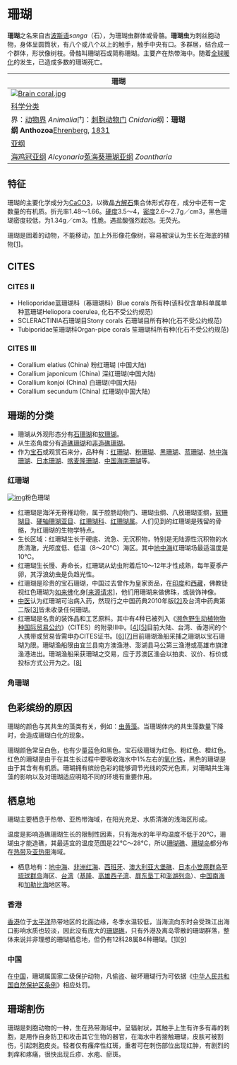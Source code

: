# 珊瑚

**珊瑚**之名来自古[波斯语](https://zh.wikipedia.org/wiki/%E6%B3%A2%E6%96%AF%E8%AF%AD)*sanga*（石），为珊瑚虫群体或骨骼。**珊瑚虫**为刺丝胞动物，身体呈圆筒状，有八个或八个以上的触手，触手中央有口。多群居，结合成一个群体，形状像树枝。骨骼叫珊瑚石或简称珊瑚。主要产在热带海中。随着[全球暖化](https://zh.wikipedia.org/wiki/%E5%85%A8%E7%90%83%E6%9A%96%E5%8C%96)的发生，已造成多数的珊瑚死亡。

| 珊瑚                                       |
| ---------------------------------------- |
| [![Brain coral.jpg](https://upload.wikimedia.org/wikipedia/commons/thumb/5/56/Brain_coral.jpg/250px-Brain_coral.jpg)](https://zh.wikipedia.org/wiki/File:Brain_coral.jpg) |
| [科学分类](https://zh.wikipedia.org/wiki/%E7%A7%91%E5%AD%B8%E5%88%86%E9%A1%9E) |
| 界：[动物界](https://zh.wikipedia.org/wiki/%E5%8B%95%E7%89%A9%E7%95%8C) *Animalia*门：[刺胞动物门](https://zh.wikipedia.org/wiki/%E5%88%BA%E8%83%9E%E5%8B%95%E7%89%A9%E9%96%80) *Cnidaria*纲：**珊瑚纲 Anthozoa**[Ehrenberg](https://zh.wikipedia.org/w/index.php?title=%E5%9F%83%E5%80%AB%E4%BC%AF%E6%A0%BC&action=edit&redlink=1), [1831](https://zh.wikipedia.org/wiki/1831%E5%B9%B4) |
| [亚纲](https://zh.wikipedia.org/wiki/%E4%BA%9A%E7%BA%B2) |
| [海鸡冠亚纲](https://zh.wikipedia.org/wiki/%E6%B5%B7%E9%9B%9E%E5%86%A0%E4%BA%9E%E7%B6%B1) *Alcyonaria*[菟海葵珊瑚亚纲](https://zh.wikipedia.org/w/index.php?title=%E8%8F%9F%E6%B5%B7%E8%91%B5%E7%8F%8A%E7%91%9A%E4%BA%9E%E7%B6%B1&action=edit&redlink=1) *Zoantharia* |

## 特征

珊瑚的主要化学成分为[CaCO3](https://zh.wikipedia.org/wiki/%E7%A2%B3%E9%85%B8%E9%92%99)，以微晶[方解石](https://zh.wikipedia.org/wiki/%E6%96%B9%E8%A7%A3%E7%9F%B3)集合体形式存在，成分中还有一定数量的有机质。折光率1.48～1.66。[硬度](https://zh.wikipedia.org/wiki/%E7%A1%AC%E5%BA%A6)3.5～4，[密度](https://zh.wikipedia.org/wiki/%E5%AF%86%E5%BA%A6)2.6～2.7g／cm3，黑色珊瑚密度较低，为1.34g／cm3。性脆。遇盐酸强烈起泡。无荧光。

珊瑚是固着的动物，不能移动，加上外形像花像树，容易被误认为生长在海底的植物[[1\]](https://zh.wikipedia.org/wiki/%E7%8F%8A%E7%91%9A#cite_note-.E8.AA.8D.E8.AD.98.E7.8F.8A.E7.91.9A-1)。

## CITES

### CITES II

- Helioporidae蓝珊瑚科（菤珊瑚科）Blue corals 所有种(该科仅含单科单属单种蓝珊瑚Heliopora coerulea, 化石不受公约规范)
- SCLERACTINIA石珊瑚目Stony corals 石珊瑚目所有种(化石不受公约规范)
- Tubiporidae笙珊瑚科Organ-pipe corals 笙珊瑚科所有种(化石不受公约规范)

### CITES III

- Corallium elatius (China) 粉红珊瑚 (中国大陆)
- Corallium japonicum (China) 深红珊瑚(中国大陆)
- Corallium konjoi (China) 白珊瑚(中国大陆)
- Corallium secundum (China) 红珊瑚(中国大陆)

## 珊瑚的分类

- 珊瑚从外观形态分有[石珊瑚](https://zh.wikipedia.org/wiki/%E7%9F%B3%E7%8F%8A%E7%91%9A)和[软珊瑚](https://zh.wikipedia.org/wiki/%E8%BD%AF%E7%8F%8A%E7%91%9A)。
- 从生态角度分有[造礁珊瑚](https://zh.wikipedia.org/wiki/%E9%80%A0%E7%A4%81%E7%8F%8A%E7%91%9A)和[非造礁珊瑚](https://zh.wikipedia.org/w/index.php?title=%E9%9D%9E%E9%80%A0%E7%A4%81%E7%8F%8A%E7%91%9A&action=edit&redlink=1)。
- 作为[宝石](https://zh.wikipedia.org/wiki/%E5%AE%9D%E7%9F%B3)或观赏石来分，品种有：[红珊瑚](https://zh.wikipedia.org/wiki/%E7%BA%A2%E7%8F%8A%E7%91%9A)、[粉珊瑚](https://zh.wikipedia.org/w/index.php?title=%E7%B2%89%E7%8F%8A%E7%91%9A&action=edit&redlink=1)、[黑珊瑚](https://zh.wikipedia.org/w/index.php?title=%E9%BB%91%E7%8F%8A%E7%91%9A&action=edit&redlink=1)、[蓝珊瑚](https://zh.wikipedia.org/wiki/%E8%93%9D%E7%8F%8A%E7%91%9A)、[地中海珊瑚](https://zh.wikipedia.org/w/index.php?title=%E5%9C%B0%E4%B8%AD%E6%B5%B7%E7%8F%8A%E7%91%9A&action=edit&redlink=1)、[日本珊瑚](https://zh.wikipedia.org/w/index.php?title=%E6%97%A5%E6%9C%AC%E7%8F%8A%E7%91%9A&action=edit&redlink=1)、[喀麦隆珊瑚](https://zh.wikipedia.org/w/index.php?title=%E5%96%80%E9%BA%A6%E9%9A%86%E7%8F%8A%E7%91%9A&action=edit&redlink=1)、[中国海南珊瑚](https://zh.wikipedia.org/w/index.php?title=%E4%B8%AD%E5%9B%BD%E6%B5%B7%E5%8D%97%E7%8F%8A%E7%91%9A&action=edit&redlink=1)等。

### 红珊瑚

[![img](https://upload.wikimedia.org/wikipedia/commons/thumb/9/99/Reef0484.jpg/200px-Reef0484.jpg)](https://zh.wikipedia.org/wiki/File:Reef0484.jpg)粉色珊瑚

- 红珊瑚是海洋无脊椎动物，属于腔肠动物门、珊瑚虫纲、八放珊瑚亚纲，[软珊瑚目](https://zh.wikipedia.org/w/index.php?title=%E8%BB%9F%E7%8F%8A%E7%91%9A%E7%9B%AE&action=edit&redlink=1)、[硬轴珊瑚亚目](https://zh.wikipedia.org/w/index.php?title=%E7%A1%AC%E8%BB%B8%E7%8F%8A%E7%91%9A%E4%BA%9E%E7%9B%AE&action=edit&redlink=1)、[红珊瑚科](https://zh.wikipedia.org/w/index.php?title=%E7%B4%85%E7%8F%8A%E7%91%9A%E7%A7%91&action=edit&redlink=1)、[红珊瑚属](https://zh.wikipedia.org/wiki/%E7%B4%85%E7%8F%8A%E7%91%9A%E5%B1%AC)。人们见到的红珊瑚是残留的骨骼，为红珊瑚的生物学特点。
- 生长区域：红珊瑚生长于硬底、流急、无沉积物，特别是无陆源性沉积物的水质清澈，光照度低、低温（8～20℃）海区。其中[地中海](https://zh.wikipedia.org/wiki/%E5%9C%B0%E4%B8%AD%E6%B5%B7)红珊瑚场最适温度是10℃。
- 红珊瑚生长慢、寿命长，红珊瑚从幼虫附着后10～12年才性成熟，每年夏季产卵，其浮浪幼虫是负趋光性。
- 红珊瑚是珍贵的宝石珊瑚，中国过去曾作为皇家贡品，在[印度](https://zh.wikipedia.org/wiki/%E5%8D%B0%E5%BA%A6)和[西藏](https://zh.wikipedia.org/wiki/%E8%A5%BF%E8%97%8F)，佛教徒视红色珊瑚为[如来佛](https://zh.wikipedia.org/wiki/%E5%A6%82%E4%BE%86%E4%BD%9B)化身[[来源请求\]](https://zh.wikipedia.org/wiki/Wikipedia:%E5%88%97%E6%98%8E%E6%9D%A5%E6%BA%90)，他们用珊瑚来做佛珠，或装饰神像。
- [中医](https://zh.wikipedia.org/wiki/%E4%B8%AD%E9%86%AB)认为红珊瑚可治病入药，然现行之中国药典2010年版[[2\]](https://zh.wikipedia.org/wiki/%E7%8F%8A%E7%91%9A#cite_note-2)及台湾中药典第二版[[3\]](https://zh.wikipedia.org/wiki/%E7%8F%8A%E7%91%9A#cite_note-3)皆未收录任何珊瑚。
- 红珊瑚是名贵的装饰品和工艺原料。其中有4种已被列入《[濒危野生动植物物种国际贸易公约](https://zh.wikipedia.org/wiki/%E6%BF%92%E5%8D%B1%E9%87%8E%E7%94%9F%E5%8A%A8%E6%A4%8D%E7%89%A9%E7%89%A9%E7%A7%8D%E5%9B%BD%E9%99%85%E8%B4%B8%E6%98%93%E5%85%AC%E7%BA%A6)》（CITES）的附录Ⅲ中。[[4\]](https://zh.wikipedia.org/wiki/%E7%8F%8A%E7%91%9A#cite_note-4)[[5\]](https://zh.wikipedia.org/wiki/%E7%8F%8A%E7%91%9A#cite_note-5)目前大陆、台湾、香港间的个人携带或贸易皆需申办CITES证书。[[6\]](https://zh.wikipedia.org/wiki/%E7%8F%8A%E7%91%9A#cite_note-6)[[7\]](https://zh.wikipedia.org/wiki/%E7%8F%8A%E7%91%9A#cite_note-7)目前珊瑚渔船采捕之珊瑚以宝石珊瑚为限。珊瑚渔船限由宜兰县南方澳渔港、澎湖县马公第三渔港或高雄市旗津渔港进出。珊瑚渔船采获珊瑚之交易，应于苏澳区渔会以拍卖、议价、标价或投标方式公开为之。[[8\]](https://zh.wikipedia.org/wiki/%E7%8F%8A%E7%91%9A#cite_note-8)

### 角珊瑚

## 色彩缤纷的原因

珊瑚的颜色与其共生的藻类有关，例如：[虫黄藻](https://zh.wikipedia.org/wiki/%E8%9F%B2%E9%BB%83%E8%97%BB)。当珊瑚体内的共生藻数量下降时，会造成珊瑚白化的现象。

珊瑚颜色常呈白色，也有少量蓝色和黑色。宝石级珊瑚为红色、粉红色、橙红色。红色的珊瑚是由于在其生长过程中要吸收海水中1%左右的[氧化铁](https://zh.wikipedia.org/wiki/%E6%B0%A7%E5%8C%96%E9%90%B5)，黑色的珊瑚是由于其含有有机质。珊瑚拥有缤纷色彩的能够调节光线的荧光色素，对珊瑚共生海藻的影响以及对珊瑚适应明暗不同的环境有重要作用。

## 栖息地

珊瑚主要栖息于热带、亚热带海域，在阳光充足、水质清澈的浅海区形成。

温度是影响造礁珊瑚生长的限制性因素，只有海水的年平均温度不低于20℃，珊瑚虫才能造礁，其最适宜的温度范围是22℃～28℃，所以[珊瑚礁](https://zh.wikipedia.org/wiki/%E7%8F%8A%E7%91%9A%E7%A4%81)、[珊瑚岛](https://zh.wikipedia.org/wiki/%E7%8F%8A%E7%91%9A%E5%B2%9B)都分布在[热带](https://zh.wikipedia.org/wiki/%E7%83%AD%E5%B8%A6)及[亚热带](https://zh.wikipedia.org/wiki/%E4%BA%9A%E7%83%AD%E5%B8%A6)海域。

- 栖息地有：[地中海](https://zh.wikipedia.org/wiki/%E5%9C%B0%E4%B8%AD%E6%B5%B7)、[非洲](https://zh.wikipedia.org/wiki/%E9%9D%9E%E6%B4%B2)[红海](https://zh.wikipedia.org/wiki/%E7%BA%A2%E6%B5%B7)、[西班牙](https://zh.wikipedia.org/wiki/%E8%A5%BF%E7%8F%AD%E7%89%99)、[澳大利亚](https://zh.wikipedia.org/wiki/%E6%BE%B3%E5%A4%A7%E5%88%A9%E4%BA%9A)[大堡礁](https://zh.wikipedia.org/wiki/%E5%A4%A7%E5%A0%A1%E7%A4%81)、[日本](https://zh.wikipedia.org/wiki/%E6%97%A5%E6%9C%AC)[小笠原群岛](https://zh.wikipedia.org/wiki/%E5%B0%8F%E7%AC%A0%E5%8E%9F%E7%BE%A4%E5%B2%9B)至[琉球群岛](https://zh.wikipedia.org/wiki/%E7%90%89%E7%90%83%E7%BE%A4%E5%B2%9B)海区、[台湾](https://zh.wikipedia.org/wiki/%E5%8F%B0%E6%B9%BE)（[基隆](https://zh.wikipedia.org/wiki/%E5%9F%BA%E9%9A%86%E5%B8%82)、[高雄](https://zh.wikipedia.org/wiki/%E9%AB%98%E9%9B%84%E5%B8%82)[西子湾](https://zh.wikipedia.org/wiki/%E8%A5%BF%E5%AD%90%E7%81%A3)、[屏东](https://zh.wikipedia.org/wiki/%E5%B1%8F%E6%9D%B1%E7%B8%A3)[垦丁](https://zh.wikipedia.org/wiki/%E5%A2%BE%E4%B8%81)和[澎湖列岛](https://zh.wikipedia.org/wiki/%E6%BE%8E%E6%B9%96%E5%88%97%E5%B2%9B)）、[中国](https://zh.wikipedia.org/wiki/%E4%B8%AD%E5%9B%BD)[南海](https://zh.wikipedia.org/wiki/%E5%8D%97%E6%B5%B7)和[加勒比海](https://zh.wikipedia.org/wiki/%E5%8A%A0%E5%8B%92%E6%AF%94%E6%B5%B7)地区等。

### 香港

[香港](https://zh.wikipedia.org/wiki/%E9%A6%99%E6%B8%AF)位于[太平洋](https://zh.wikipedia.org/wiki/%E5%A4%AA%E5%B9%B3%E6%B4%8B)热带地区的北面边缘，冬季水温较低，当海流向东时会受珠江出海口影响水质也较淡，因此没有庞大的[珊瑚礁](https://zh.wikipedia.org/wiki/%E7%8F%8A%E7%91%9A%E7%A4%81)，只有外港及离岛零散的珊瑚群落，整体来说并非理想的珊瑚栖息地，但仍有12科28属84种珊瑚。[[1\]](https://zh.wikipedia.org/wiki/%E7%8F%8A%E7%91%9A#cite_note-.E8.AA.8D.E8.AD.98.E7.8F.8A.E7.91.9A-1)[[9\]](https://zh.wikipedia.org/wiki/%E7%8F%8A%E7%91%9A#cite_note-.E9.A6.99.E6.B8.AF.E7.9F.B3.E7.8F.8A.E7.91.9A.E5.9C.96.E9.91.91-9)

### 中国

在[中国](https://zh.wikipedia.org/wiki/%E4%B8%AD%E5%9C%8B)，珊瑚属国家二级保护动物，凡偷盗、破坏珊瑚行为可依据《[中华人民共和国自然保护区条例](https://zh.wikipedia.org/w/index.php?title=%E4%B8%AD%E5%8D%8E%E4%BA%BA%E6%B0%91%E5%85%B1%E5%92%8C%E5%9B%BD%E8%87%AA%E7%84%B6%E4%BF%9D%E6%8A%A4%E5%8C%BA%E6%9D%A1%E4%BE%8B&action=edit&redlink=1)》相应处罚。

## 珊瑚割伤

珊瑚是刺胞动物的一种，生在热带海域中，呈辐射状，其触手上生有许多有毒的刺胞，是用作自身防卫和攻击其它生物的器官，在海水中若接触珊瑚，皮肤可被割伤，引起刺胞皮炎。轻者仅有瘙痒性红斑，重者可在刺伤部位出现红肿，有剧烈的刺痒和疼痛，很快出现丘疹、水疱、瘀斑。